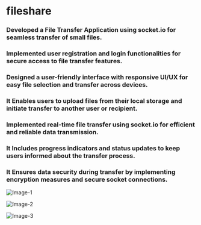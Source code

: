 # fileshare

### Developed a File Transfer Application using socket.io for seamless transfer of small files. 
### Implemented user registration and login functionalities for secure access to file transfer features. 
### Designed a user-friendly interface with responsive UI/UX for easy file selection and transfer across devices. 
### It Enables users to upload files from their local storage and initiate transfer to another user or recipient. 
### Implemented real-time file transfer using socket.io for efficient and reliable data transmission. 
### It Includes progress indicators and status updates to keep users informed about the transfer process. 
### It Ensures data security during transfer by implementing encryption measures and secure socket connections.

![Image-1](https://github.com/ShaksRA/fileshare/assets/144421923/687899c3-dba3-440b-9da5-a487e364d0d9)


![Image-2](https://github.com/ShaksRA/fileshare/assets/144421923/4fcf357b-3fd5-4f62-85a2-c11510e2df34)


![Image-3](https://github.com/ShaksRA/fileshare/assets/144421923/e4bb260b-6357-4886-b5fc-e01d4a2b04ab)

